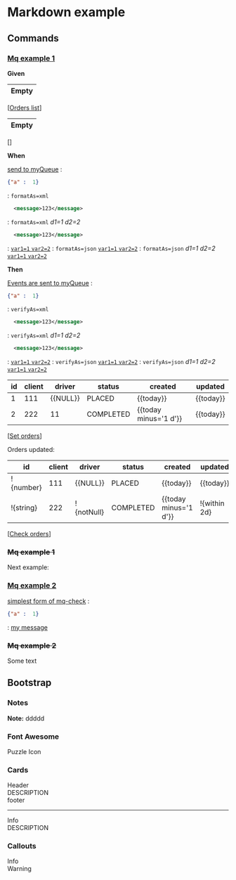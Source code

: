 # Markdown example

## Commands

### [Mq example 1](-)

**Given**

| Empty |
|-------|
[[Orders list](- "e:db-set=orders")]

| Empty |
|-------|
[[](- "e:db-check=orders")]

**When**

[send to myQueue](- "e:mq-send=myQueue collapsable=true")
:
  ```json
  {"a" :  1}
  ```
: `formatAs=xml`
  ```xml
    <message>123</message>
  ```
: `formatAs=xml`
  _d1=1_
  _d2=2_
  ```xml
    <message>123</message>
  ```
: [`var1=1` `var2=2`](/data/mq/msg.json)
: `formatAs=json` [`var1=1` `var2=2`](/data/mq/msg.json)
: `formatAs=json`
  _d1=1_
  _d2=2_
  [`var1=1` `var2=2`][my message]

**Then**

[Events are sent to myQueue](- "e:mq-check=myQueue contains=exact collapsable=true layout=vertically")
:   
  ```json
  {"a" :  1}
  ```
: `verifyAs=xml` 
  ```xml
    <message>123</message>
  ```
: `verifyAs=xml`
  _d1=1_
  _d2=2_
  ```xml
    <message>123</message>
  ```
: [`var1=1` `var2=2`](/data/mq/msg.json)
: `verifyAs=json` [`var1=1` `var2=2`](/data/mq/msg.json)
: `verifyAs=json` 
  _d1=1_
  _d2=2_ 
  [`var1=1` `var2=2`][my message]

| id  | client | driver   | status    | created               | updated   |
|-----|--------|----------|-----------|-----------------------|-----------|
| 1   | 111    | {{NULL}} | PLACED    | {{today}}             | {{today}} |
| 2   | 222    | 11       | COMPLETED | {{today minus='1 d'}} | {{today}} |
[[Set orders](- "e:db-set=orders")]

Orders updated:

| id        | client | driver     | status    | created               | updated      |
|-----------|--------|------------|-----------|-----------------------|--------------|
| !{number} | 111    | {{NULL}}   | PLACED    | {{today}}             | {{today}}    |
| !{string} | 222    | !{notNull} | COMPLETED | {{today minus='1 d'}} | !{within 2d} |
[[Check orders](- "e:db-check=orders awaitAtMostSec=2")]

### ~~Mq example 1~~

Next example:

### [Mq example 2](-)

[simplest form of mq-check](- "e:mq-check=myQueue")
:
  ```json
  {"a" :  1}
  ```
: [my message]

### ~~Mq example 2~~

Some text

## Bootstrap

### Notes

 **Note:** ddddd 

### Font Awesome

<i class="fas fa-puzzle-piece" aria-hidden="true"> </i> Puzzle Icon

### Cards

<div class="card">
  <div class="card-header">Header</div>
  <div class="card-body">
    DESCRIPTION
  </div>
  <div class="card-footer">footer</div>
</div>

---

<div class="card">
  <div class="card-header bg-info text-white">Info</div>
  <div class="card-body">
    DESCRIPTION
  </div>
</div>


### Callouts

<div class="bd-callout bd-callout-info">Info</div>
<div class="bd-callout bd-callout-danger bg-warning text-danger shadow-lg">Warning</div>

[my message]: /data/mq/msg.json "fff"